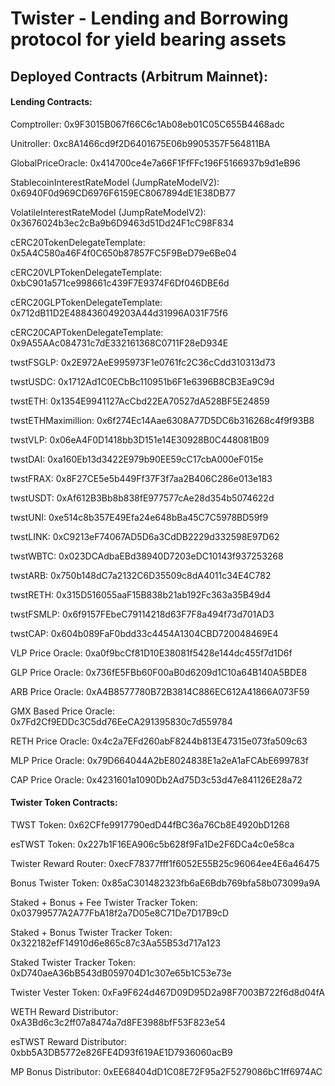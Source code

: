 # Twister - Lending and Borrowing protocol for yield bearing assets
## Deployed Contracts (Arbitrum Mainnet):

#### Lending Contracts:

Comptroller: 0x9F3015B067f66C6c1Ab08eb01C05C655B4468adc

Unitroller: 0xc8A1466cd9f2D6401675E06b9905357F564811BA

GlobalPriceOracle: 0x414700ce4e7a66F1FfFFc196F5166937b9d1eB96

StablecoinInterestRateModel (JumpRateModelV2): 0x6940F0d969CD6976F6159EC8067894dE1E38DB77

VolatileInterestRateModel (JumpRateModelV2): 0x3676024b3ec2cBa9b6D9463d51Dd24F1cC98F834

cERC20TokenDelegateTemplate: 0x5A4C580a46F4f0C650b87857FC5F9BeD79e6Be04

cERC20VLPTokenDelegateTemplate: 0xbC901a571ce998661c439F7E9374F6Df046DBE6d

cERC20GLPTokenDelegateTemplate: 0x712dB11D2E488436049203A44d31996A031F75f6

cERC20CAPTokenDelegateTemplate: 0x9A55AAc084731c7dE332161368C0711F28eD934E

twstFSGLP: 0x2E972AeE995973F1e0761fc2C36cCdd310313d73

twstUSDC: 0x1712Ad1C0ECbBc110951b6F1e6396B8CB3Ea9C9d

twstETH: 0x1354E9941127AcCbd22EA70527dA528BF5E24859

twstETHMaximillion: 0x6f274Ec14Aae6308A77D5DC6b316268c4f9f93B8

twstVLP: 0x06eA4F0D1418bb3D151e14E30928B0C448081B09

twstDAI: 0xa160Eb13d3422E979b90EE59cC17cbA000eF015e

twstFRAX: 0x8F27CE5e5b449Ff37F3f7aa2B406C286e013e183

twstUSDT: 0xAf612B3Bb8b838fE977577cAe28d354b5074622d

twstUNI: 0xe514c8b357E49Efa24e648bBa45C7C5978BD59f9

twstLINK: 0xC9213eF74067AD5D6a3CdDB2229d332598E97D62

twstWBTC: 0x023DCAdbaEBd38940D7203eDC10143f937253268

twstARB: 0x750b148dC7a2132C6D35509c8dA4011c34E4C782

twstRETH: 0x315D516055aaF15B838b21ab192Fc363a35B49d4

twstFSMLP: 0x6f9157FEbeC79114218d63F7F8a494f73d701AD3

twstCAP: 0x604b089FaF0bdd33c4454A1304CBD720048469E4

VLP Price Oracle: 0xa0f9bcCf81D10E38081f5428e144dc455f7d1D6f

GLP Price Oracle: 0x736fE5FBb60F00aB0d6209d1C10a64B140A5BDE8

ARB Price Oracle: 0xA4B8577780B72B3814C886EC612A41866A073F59

GMX Based Price Oracle: 0x7Fd2Cf9EDDc3C5dd76EeCA291395830c7d559784

RETH Price Oracle: 0x4c2a7EFd260abF8244b813E47315e073fa509c63

MLP Price Oracle: 0x79D664044A2bE8024838E1a2eA1aFCAbE699783f

CAP Price Oracle: 0x4231601a1090Db2Ad75D3c53d47e841126E28a72

#### Twister Token Contracts:

TWST Token: 0x62CFfe9917790edD44fBC36a76Cb8E4920bD1268

esTWST Token: 0x227b1F16EA906c5b628f9Fa1De2F6DCa4c0e58ca

Twister Reward Router: 0xecF78377fff1f6052E55B25c96064ee4E6a46475

Bonus Twister Token: 0x85aC301482323fb6aE6Bdb769bfa58b073099a9A

Staked + Bonus + Fee Twister Tracker Token: 0x03799577A2A77FbA18f2a7D05e8C71De7D17B9cD

Staked + Bonus Twister Tracker Token: 0x322182efF14910d6e865c87c3Aa55B53d717a123

Staked Twister Tracker Token: 0xD740aeA36bB543dB059704D1c307e65b1C53e73e

Twister Vester Token: 0xFa9F624d467D09D95D2a98F7003B722f6d8d04fA

WETH Reward Distributor: 0xA3Bd6c3c2ff07a8474a7d8FE3988bfF53F823e54

esTWST Reward Distributor: 0xbb5A3DB5772e826FE4D93f619AE1D7936060acB9

MP Bonus Distributor: 0xEE68404dD1C08E72F95a2F5279086bC1ff6974AC


